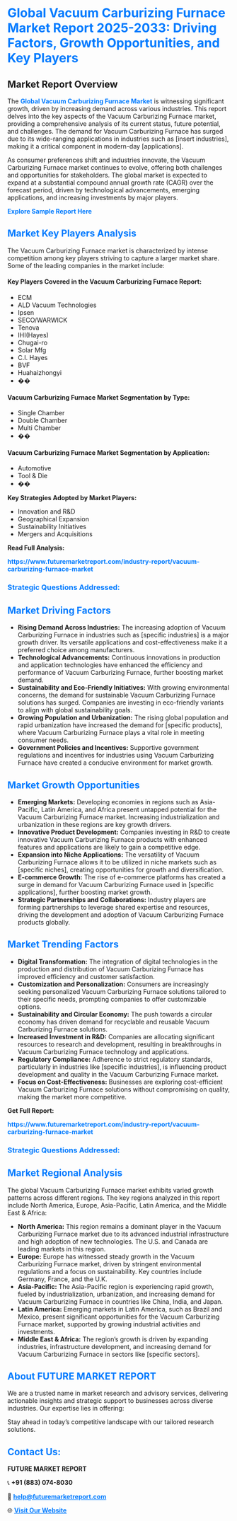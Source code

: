 <h1 style="color: #007BFF;">Global Vacuum Carburizing Furnace Market Report 2025-2033: Driving Factors, Growth Opportunities, and Key Players</h1>

<section id="overview">
<h2>Market Report Overview</h2>
<p>The <a href="https://www.futuremarketreport.com/industry-report/vacuum-carburizing-furnace-market" style="color: #007BFF; text-decoration: none;"><strong>Global Vacuum Carburizing Furnace Market</strong></a> is witnessing significant growth, driven by increasing demand across various industries. This report delves into the key aspects of the Vacuum Carburizing Furnace market, providing a comprehensive analysis of its current status, future potential, and challenges. The demand for Vacuum Carburizing Furnace has surged due to its wide-ranging applications in industries such as [insert industries], making it a critical component in modern-day [applications].</p>
<p>As consumer preferences shift and industries innovate, the Vacuum Carburizing Furnace market continues to evolve, offering both challenges and opportunities for stakeholders. The global market is expected to expand at a substantial compound annual growth rate (CAGR) over the forecast period, driven by technological advancements, emerging applications, and increasing investments by major players.</p>
</section>

<section id="overview">
<p><a href="https://www.futuremarketreport.com/request-sample/reportId=113660" style="color: #007BFF; text-decoration: none;"><strong>Explore Sample Report Here</strong></a></p>
</section>

<section id="key-players">
<h2 style="color: #007BFF;">Market Key Players Analysis</h2>
<p>The Vacuum Carburizing Furnace market is characterized by intense competition among key players striving to capture a larger market share. Some of the leading companies in the market include:</p>
<h4>Key Players Covered in the Vacuum Carburizing Furnace Report:</h4>
<ul><li>ECM</li><li>ALD Vacuum Technologies</li><li>Ipsen</li><li>SECO/WARWICK</li><li>Tenova</li><li>IHI(Hayes)</li><li>Chugai-ro</li><li>Solar Mfg</li><li>C.I. Hayes</li><li>BVF</li><li>Huahaizhongyi</li><li>��</li></ul>
<h4>Vacuum Carburizing Furnace Market Segmentation by Type:</h4>
<ul><li>Single Chamber</li><li>Double Chamber</li><li>Multi Chamber</li><li>��</li></ul>

<h4>Vacuum Carburizing Furnace Market Segmentation by Application:</h4>
<ul><li>Automotive</li><li>Tool &amp; Die</li><li>��</li></ul>
<p><strong>Key Strategies Adopted by Market Players:</strong></p>
<ul>
<li>Innovation and R&D</li>
<li>Geographical Expansion</li>
<li>Sustainability Initiatives</li>
<li>Mergers and Acquisitions</li>
</ul>
</section>

<section>
<p><strong>Read Full Analysis: </strong></p><a href="https://www.futuremarketreport.com/industry-report/vacuum-carburizing-furnace-market" style="color: #007BFF; text-decoration: none;"><strong>https://www.futuremarketreport.com/industry-report/vacuum-carburizing-furnace-market</strong></a>
<h3 style="color: #007BFF;">Strategic Questions Addressed:</h3>
</section>

<section id="driving-factors">
<h2 style="color: #007BFF;">Market Driving Factors</h2>
<ul>
<li><strong>Rising Demand Across Industries:</strong> The increasing adoption of Vacuum Carburizing Furnace in industries such as [specific industries] is a major growth driver. Its versatile applications and cost-effectiveness make it a preferred choice among manufacturers.</li>
<li><strong>Technological Advancements:</strong> Continuous innovations in production and application technologies have enhanced the efficiency and performance of Vacuum Carburizing Furnace, further boosting market demand.</li>
<li><strong>Sustainability and Eco-Friendly Initiatives:</strong> With growing environmental concerns, the demand for sustainable Vacuum Carburizing Furnace solutions has surged. Companies are investing in eco-friendly variants to align with global sustainability goals.</li>
<li><strong>Growing Population and Urbanization:</strong> The rising global population and rapid urbanization have increased the demand for [specific products], where Vacuum Carburizing Furnace plays a vital role in meeting consumer needs.</li>
<li><strong>Government Policies and Incentives:</strong> Supportive government regulations and incentives for industries using Vacuum Carburizing Furnace have created a conducive environment for market growth.</li>
</ul>
</section>

<section id="growth-opportunities">
<h2 style="color: #007BFF;">Market Growth Opportunities</h2>
<ul>
<li><strong>Emerging Markets:</strong> Developing economies in regions such as Asia-Pacific, Latin America, and Africa present untapped potential for the Vacuum Carburizing Furnace market. Increasing industrialization and urbanization in these regions are key growth drivers.</li>
<li><strong>Innovative Product Development:</strong> Companies investing in R&D to create innovative Vacuum Carburizing Furnace products with enhanced features and applications are likely to gain a competitive edge.</li>
<li><strong>Expansion into Niche Applications:</strong> The versatility of Vacuum Carburizing Furnace allows it to be utilized in niche markets such as [specific niches], creating opportunities for growth and diversification.</li>
<li><strong>E-commerce Growth:</strong> The rise of e-commerce platforms has created a surge in demand for Vacuum Carburizing Furnace used in [specific applications], further boosting market growth.</li>
<li><strong>Strategic Partnerships and Collaborations:</strong> Industry players are forming partnerships to leverage shared expertise and resources, driving the development and adoption of Vacuum Carburizing Furnace products globally.</li>
</ul>
</section>

<section id="trending-factors">
<h2 style="color: #007BFF;">Market Trending Factors</h2>
<ul>
<li><strong>Digital Transformation:</strong> The integration of digital technologies in the production and distribution of Vacuum Carburizing Furnace has improved efficiency and customer satisfaction.</li>
<li><strong>Customization and Personalization:</strong> Consumers are increasingly seeking personalized Vacuum Carburizing Furnace solutions tailored to their specific needs, prompting companies to offer customizable options.</li>
<li><strong>Sustainability and Circular Economy:</strong> The push towards a circular economy has driven demand for recyclable and reusable Vacuum Carburizing Furnace solutions.</li>
<li><strong>Increased Investment in R&D:</strong> Companies are allocating significant resources to research and development, resulting in breakthroughs in Vacuum Carburizing Furnace technology and applications.</li>
<li><strong>Regulatory Compliance:</strong> Adherence to strict regulatory standards, particularly in industries like [specific industries], is influencing product development and quality in the Vacuum Carburizing Furnace market.</li>
<li><strong>Focus on Cost-Effectiveness:</strong> Businesses are exploring cost-efficient Vacuum Carburizing Furnace solutions without compromising on quality, making the market more competitive.</li>
</ul>
</section>

<section>
<p><strong>Get Full Report: </strong></p><a href="https://www.futuremarketreport.com/industry-report/vacuum-carburizing-furnace-market" style="color: #007BFF; text-decoration: none;"><strong>https://www.futuremarketreport.com/industry-report/vacuum-carburizing-furnace-market</strong></a>
<h3 style="color: #007BFF;">Strategic Questions Addressed:</h3>
</section>


<section id="regional-analysis">
<h2 style="color: #007BFF;">Market Regional Analysis</h2>
<p>The global Vacuum Carburizing Furnace market exhibits varied growth patterns across different regions. The key regions analyzed in this report include North America, Europe, Asia-Pacific, Latin America, and the Middle East & Africa:</p>
<ul>
<li><strong>North America:</strong> This region remains a dominant player in the Vacuum Carburizing Furnace market due to its advanced industrial infrastructure and high adoption of new technologies. The U.S. and Canada are leading markets in this region.</li>
<li><strong>Europe:</strong> Europe has witnessed steady growth in the Vacuum Carburizing Furnace market, driven by stringent environmental regulations and a focus on sustainability. Key countries include Germany, France, and the U.K.</li>
<li><strong>Asia-Pacific:</strong> The Asia-Pacific region is experiencing rapid growth, fueled by industrialization, urbanization, and increasing demand for Vacuum Carburizing Furnace in countries like China, India, and Japan.</li>
<li><strong>Latin America:</strong> Emerging markets in Latin America, such as Brazil and Mexico, present significant opportunities for the Vacuum Carburizing Furnace market, supported by growing industrial activities and investments.</li>
<li><strong>Middle East & Africa:</strong> The region’s growth is driven by expanding industries, infrastructure development, and increasing demand for Vacuum Carburizing Furnace in sectors like [specific sectors].</li>
</ul>
</section>

<footer>
<h2 style="color: #007BFF;">About FUTURE MARKET REPORT</h2>
<p>We are a trusted name in market research and advisory services, delivering actionable insights and strategic support to businesses across diverse industries. Our expertise lies in offering:</p>

<p>Stay ahead in today’s competitive landscape with our tailored research solutions.</p>

<h2 style="color: #007BFF;">Contact Us:</h2>
<p><strong>FUTURE MARKET REPORT</strong></p>
<p>📞 <strong>+91 (883) 074-8030</strong></p>
<p>📧 <strong><a href="mailto:help@futuremarketreport.com" style="color: #007BFF;">help@futuremarketreport.com</a></strong></p>
<p>🌐 <strong><a href="https://www.futuremarketreport.com/" style="color: #007BFF;">Visit Our Website</a></strong></p>
</footer>